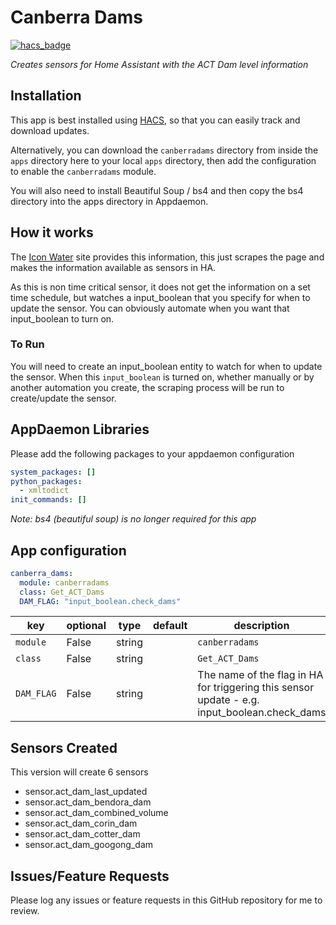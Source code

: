 # Canberra Dams
[![hacs_badge](https://img.shields.io/badge/HACS-Default-orange.svg?style=for-the-badge)](https://github.com/custom-components/hacs)

_Creates sensors for Home Assistant with the ACT Dam level information_

## Installation

This app is best installed using
[HACS](https://github.com/custom-components/hacs), so that you can easily track
and download updates.

Alternatively, you can download the `canberradams` directory from inside the `apps` directory here to your
local `apps` directory, then add the configuration to enable the `canberradams` module.

You will also need to install Beautiful Soup / bs4 and then copy the bs4 directory into the apps directory in Appdaemon.

## How it works

The [Icon Water](https://www.iconwater.com.au/layouts/ACTEW/charts/GetCurrentDamLevelsExtended.aspx) site provides this information, this just scrapes
the page and makes the information available as sensors in HA.

As this is non time critical sensor, it does not get the information on a set time schedule, but watches a input_boolean that you 
specify for when to update the sensor. You can obviously automate when you want that input_boolean to turn on.

### To Run

You will need to create an input_boolean entity to watch for when to update the sensor. When this
`input_boolean` is turned on, whether manually or by another automation you
create, the scraping process will be run to create/update the sensor.

## AppDaemon Libraries

Please add the following packages to your appdaemon configuration

``` yaml
system_packages: []
python_packages:
  - xmltodict
init_commands: []
```

_Note: bs4 (beautiful soup) is no longer required for this app_

## App configuration

```yaml
canberra_dams:
  module: canberradams
  class: Get_ACT_Dams
  DAM_FLAG: "input_boolean.check_dams"
```

key | optional | type | default | description
-- | -- | -- | -- | --
`module` | False | string | | `canberradams`
`class` | False | string | | `Get_ACT_Dams`
`DAM_FLAG` | False | string || The name of the flag in HA for triggering this sensor update - e.g. input_boolean.check_dams 

## Sensors Created

This version will create 6 sensors


* sensor.act_dam_last_updated
* sensor.act_dam_bendora_dam
* sensor.act_dam_combined_volume
* sensor.act_dam_corin_dam
* sensor.act_dam_cotter_dam
* sensor.act_dam_googong_dam


## Issues/Feature Requests

Please log any issues or feature requests in this GitHub repository for me to review.